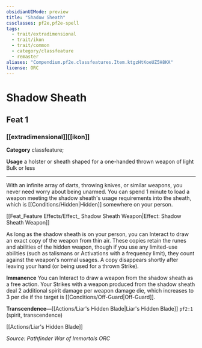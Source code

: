 ```yaml
---
obsidianUIMode: preview
title: "Shadow Sheath"
cssclasses: pf2e,pf2e-spell
tags:
  - trait/extradimensional
  - trait/ikon
  - trait/common
  - category/classfeature
  - remaster
aliases: "Compendium.pf2e.classfeatures.Item.ktgzHtKoeUZ5H8KA"
license: ORC
---
```

# Shadow Sheath
## Feat 1
### [[extradimensional]][[ikon]]

**Category** classfeature; 




**Usage** a holster or sheath shaped for a one-handed thrown weapon of light Bulk or less

* * *

With an infinite array of darts, throwing knives, or similar weapons, you never need worry about being unarmed. You can spend 1 minute to load a weapon meeting the shadow sheath's usage requirements into the sheath, which is [[Conditions/Hidden|Hidden]] somewhere on your person.

[[Feat_Feature Effects/Effect_ Shadow Sheath Weapon|Effect: Shadow Sheath Weapon]]

As long as the shadow sheath is on your person, you can Interact to draw an exact copy of the weapon from thin air. These copies retain the runes and abilities of the hidden weapon, though if you use any limited-use abilities (such as talismans or Activations with a frequency limit), they count against the weapon's normal usages. A copy disappears shortly after leaving your hand (or being used for a thrown Strike).

**Immanence** You can Interact to draw a weapon from the shadow sheath as a free action. Your Strikes with a weapon produced from the shadow sheath deal 2 additional spirit damage per weapon damage die, which increases to 3 per die if the target is [[Conditions/Off-Guard|Off-Guard]].

**Transcendence—**[[Actions/Liar's Hidden Blade|Liar's Hidden Blade]] `pf2:1` (spirit, transcendence)

[[Actions/Liar's Hidden Blade]]

*Source: Pathfinder War of Immortals*
*ORC*